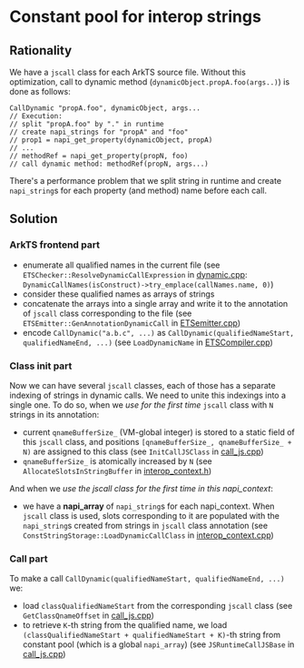 # Constant pool for interop strings


## Rationality

We have a `jscall` class for each ArkTS source file. Without this optimization, call to dynamic method (`dynamicObject.propA.foo(args..)`) is done as follows:

```
CallDynamic "propA.foo", dynamicObject, args...
// Execution:
// split "propA.foo" by "." in runtime
// create napi_strings for "propA" and "foo"
// prop1 = napi_get_property(dynamicObject, propA)
// ...
// methodRef = napi_get_property(propN, foo)
// call dynamic method: methodRef(propN, args...)
```

There's a performance problem that we split string in runtime and create `napi_string`s for each property (and method) name before each call.

## Solution

### ArkTS frontend part
 - enumerate all qualified names in the current file (see `ETSChecker::ResolveDynamicCallExpression` in [dynamic.cpp](../../../../../../ets_frontend/ets2panda/checker/ets/dynamic.cpp): `DynamicCallNames(isConstruct)->try_emplace(callNames.name, 0)`)
 - consider these qualified names as arrays of strings
 - concatenate the arrays into a single array and write it to the annotation of `jscall` class corresponding to the file (see `ETSEmitter::GenAnnotationDynamicCall` in [ETSemitter.cpp](../../../../../../ets_frontend/ets2panda/compiler/core/ETSemitter.cpp))
 - encode `CallDynamic("a.b.c", ...)` as `CallDynamic(qualifiedNameStart, qualifiedNameEnd, ...)` (see `LoadDynamicName` in [ETSCompiler.cpp](../../../../../../ets_frontend/ets2panda/compiler/core/ETSCompiler.cpp))

### Class init part
Now we can have several `jscall` classes, each of those has a separate indexing of strings in dynamic calls. We need to unite this indexings into a single one. To do so, when we *use for the first time* `jscall` class with `N` strings in its annotation:
 - current `qnameBufferSize_` (VM-global integer) is stored to a static field of this `jscall` class, and positions `[qnameBufferSize_, qnameBufferSize_ + N)` are assigned to this class (see `InitCallJSClass` in [call_js.cpp](../../runtime/interop_js/call/call_js.cpp))
 - `qnameBufferSize_` is atomically increased by `N` (see `AllocateSlotsInStringBuffer` in [interop_context.h](../../runtime/interop_js/interop_context.h))

And when we *use the jscall class for the first time in this napi_context*:
 - we have a **napi_array** of `napi_string`s for each napi_context. When `jscall` class is used, slots corresponding to it are populated with the `napi_string`s created from strings in `jscall` class annotation (see `ConstStringStorage::LoadDynamicCallClass` in [interop_context.cpp](../../runtime/interop_js/interop_context.cpp))

### Call part
To make a call `CallDynamic(qualifiedNameStart, qualifiedNameEnd, ...)` we:
 - load `classQualifiedNameStart` from the corresponding `jscall` class (see `GetClassQnameOffset` in [call_js.cpp](../../runtime/interop_js/call/call_js.cpp))
 - to retrieve `K`-th string from the qualified name, we load `(classQualifiedNameStart + qualifiedNameStart + K)`-th string from constant pool (which is a global `napi_array`) (see `JSRuntimeCallJSBase` in [call_js.cpp](../../runtime/interop_js/call/call_js.cpp))
